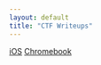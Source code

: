 ```yaml
---
layout: default
title: "CTF Writeups"
---
```


[iOS](/mypages/ios/)
[Chromebook](/mypages/chromebook/)


